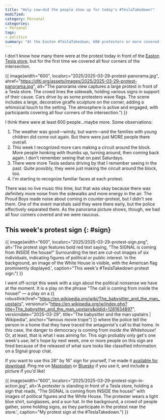 ```yaml
---
title: "Holy cow—did the people show up for today's #TeslaTakedown!"
modified: 
category: Personal
categories:
- Personal
tags:
- politics
summary: "At the Easton #TeslaTakedown, 600 protesters or more covered all four corners for the first time. The pleasant weather brought more families and supportive drivers. High energy. My sign read, 'The SIGNAL is coming from INSIDE the house!' and is available for download."
---
```


I don't know how many there were at the protest today in front of the [Easton Tesla store](https://www.openstreetmap.org/way/374886272), but for the first time we covered all four corners of the intersection.

{{ image(width="600", localsrc="2025/2025-03-29-protest-panorama.jpg", ahref="https://dltj.org/assets/images/2025/2025-03-29-protest-panorama.jpg", alt="The panorama view captures a large protest in front of a Tesla store. The crowd lines the sidewalk, holding various signs in support of their cause. Cars drive by as some protesters wave flags. The scene includes a large, decorative giraffe sculpture on the corner, adding a whimsical touch to the setting. The atmosphere is active and engaged, with participants covering all four corners of the intersection.") }} 

I think there were at least 600 people...maybe more. 
Some observations:

1. The weather was good—windy, but warm—and the families with young children did come out again. But there were just MORE people there overall.
1. This week I recognized more cars making a circuit around the block. More people honking with thumbs up, turning around, then coming back again. I don't remember seeing that on past Saturdays.
1. There were more Tesla sedans driving by that I remember seeing in the past. Quite possibly, they were just making the circuit around the block, too.
1. I'm starting to recognize familiar faces at each protest.

There was no live music this time, but that was okay because there was definitely more noise from the sidewalks and more energy in the air. 
The Proud Boys made noise about coming in counter-protest, but I didn't see them. 
One of the event marshals said they were there early, but the police effectively separated them. As the panorama picture shows, though, we had all four corners covered and we were raucous.

## This week's protest sign {: #sign}

{{ image(width="600", localsrc="2025/2025-03-29-protest-sign.png", alt='The protest sign features bold red text saying, &ldquo;The SIGNAL is coming from INSIDE the house!&rdquo; Surrounding the text are cut-out images of six individuals, indicating figures of political or public interest. In the background, an image of the White House is visible, with the American flag prominently displayed.', caption="This week's #TeslaTakedown protest sign.") }} 

I went off-script this week with a sign about the political nonsense we have at the moment. 
It is a play on the phrase "The call is coming from inside the house!" — a play on a {{ robustlink(href="https://en.wikipedia.org/wiki/The_babysitter_and_the_man_upstairs", versionurl="https://en.wikipedia.org/w/index.php?title=The_babysitter_and_the_man_upstairs&oldid=1281634897", versiondate="2025-03-29", title="The babysitter and the man upstairs | Wikipedia", anchor="famous movie trope") }} where the police tell the person in a home that they have traced the antagonist's call to that home. 
In this case, the danger to democracy is coming from _inside the Whitehouse!_ 
Or, at least, that is what I was aiming for. 
This sign probably only get's one week's use; let's hope by next week, one or more people on this sign are fired because of the released of what sure looks like classified information on a Signal group chat.

If you want to use this 26" by 16" sign for yourself, I've made it [available for download](https://dltj.org/assets/attachments/Signal%20protest%20sign.pdf).
Ping me on [Mastodon](https://code4lib.social/@dltj/) or [Bluesky](https://bsky.app/profile/dltj.org/) if you use it, and include a picture if you'd like! 

{{ image(width="600", localsrc="2025/2025-03-29-protest-sign-in-action.jpg", alt='A protester is standing in front of a Tesla store, holding a sign that reads, &ldquo;The SIGNAL is coming from INSIDE the house!&rdquo; with images of political figures and the White House. The protester wears a light blue shirt, sunglasses, and a sun hat. In the background, a crowd of people gather, some holding signs, as they participate in the protest near the store.', caption="My protest sign at the #TeslaTakedown.") }} 


